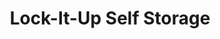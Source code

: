 ---
title: "Lock-It-Up Self Storage"
url: /oregon/lock-it-up-self-storage-dustin-road-11/
shop: storage rental
---